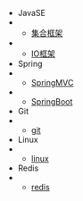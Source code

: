 * JavaSE
* - [集合框架](collection/)
* - [IO框架](io/)
* Spring
* - [SpringMVC](springmvc/)
* - [SpringBoot](springboot/)
* Git
* - [git](git/)
* Linux
* - [linux](linux/)
* Redis
* - [redis](redis/)
